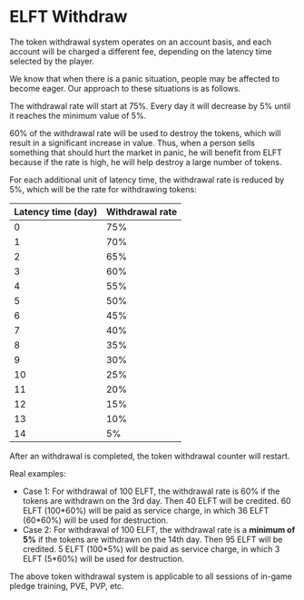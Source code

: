 # ELFT Withdraw

The token withdrawal system operates on an account basis, and each account will be charged a different fee, depending on the latency time selected by the player.

We know that when there is a panic situation, people may be affected to become eager. Our approach to these situations is as follows.

The withdrawal rate will start at 75%. Every day it will decrease by 5% until it reaches the minimum value of 5%.

60% of the withdrawal rate will be used to destroy the tokens, which will result in a significant increase in value. Thus, when a person sells something that should hurt the market in panic, he will benefit from ELFT because if the rate is high, he will help destroy a large number of tokens.

For each additional unit of latency time, the withdrawal rate is reduced by 5%, which will be the rate for withdrawing tokens:

| Latency time (day) | Withdrawal rate |
| ------------------ | --------------- |
| 0                  | 75%             |
| 1                  | 70%             |
| 2                  | 65%             |
| 3                  | 60%             |
| 4                  | 55%             |
| 5                  | 50%             |
| 6                  | 45%             |
| 7                  | 40%             |
| 8                  | 35%             |
| 9                  | 30%             |
| 10                 | 25%             |
| 11                 | 20%             |
| 12                 | 15%             |
| 13                 | 10%             |
| 14                 | 5%              |

After an withdrawal is completed, the token withdrawal counter will restart.

Real examples:

* Case 1: For withdrawal of 100 ELFT, the withdrawal rate is 60% if the tokens are withdrawn on the 3rd day. Then 40 ELFT will be credited. 60 ELFT (100\*60%) will be paid as service charge, in which 36 ELFT (60\*60%) will be used for destruction.
* Case 2: For withdrawal of 100 ELFT, the withdrawal rate is a **minimum of 5%** if the tokens are withdrawn on the 14th day. Then 95 ELFT will be credited. 5 ELFT (100\*5%) will be paid as service charge, in which 3 ELFT (5\*60%) will be used for destruction.

The above token withdrawal system is applicable to all sessions of in-game pledge training, PVE, PVP, etc.
